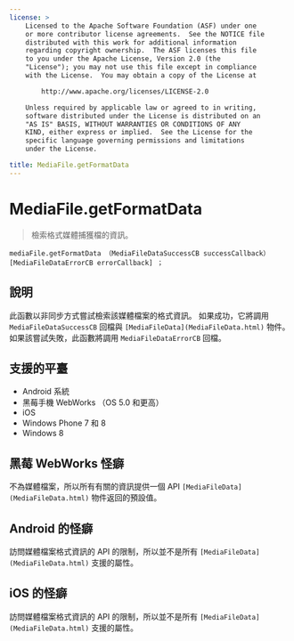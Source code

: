 ```yaml
---
license: >
    Licensed to the Apache Software Foundation (ASF) under one
    or more contributor license agreements.  See the NOTICE file
    distributed with this work for additional information
    regarding copyright ownership.  The ASF licenses this file
    to you under the Apache License, Version 2.0 (the
    "License"); you may not use this file except in compliance
    with the License.  You may obtain a copy of the License at

        http://www.apache.org/licenses/LICENSE-2.0

    Unless required by applicable law or agreed to in writing,
    software distributed under the License is distributed on an
    "AS IS" BASIS, WITHOUT WARRANTIES OR CONDITIONS OF ANY
    KIND, either express or implied.  See the License for the
    specific language governing permissions and limitations
    under the License.

title: MediaFile.getFormatData
---
```


# MediaFile.getFormatData

> 檢索格式媒體捕獲檔的資訊。

    mediaFile.getFormatData （MediaFileDataSuccessCB successCallback） [MediaFileDataErrorCB errorCallback] ；
    

## 說明

此函數以非同步方式嘗試檢索該媒體檔案的格式資訊。 如果成功，它將調用 `MediaFileDataSuccessCB` 回檔與 `[MediaFileData](MediaFileData.html)` 物件。 如果該嘗試失敗，此函數將調用 `MediaFileDataErrorCB` 回檔。

## 支援的平臺

*   Android 系統
*   黑莓手機 WebWorks （OS 5.0 和更高）
*   iOS
*   Windows Phone 7 和 8
*   Windows 8

## 黑莓 WebWorks 怪癖

不為媒體檔案，所以所有有關的資訊提供一個 API `[MediaFileData](MediaFileData.html)` 物件返回的預設值。

## Android 的怪癖

訪問媒體檔案格式資訊的 API 的限制，所以並不是所有 `[MediaFileData](MediaFileData.html)` 支援的屬性。

## iOS 的怪癖

訪問媒體檔案格式資訊的 API 的限制，所以並不是所有 `[MediaFileData](MediaFileData.html)` 支援的屬性。